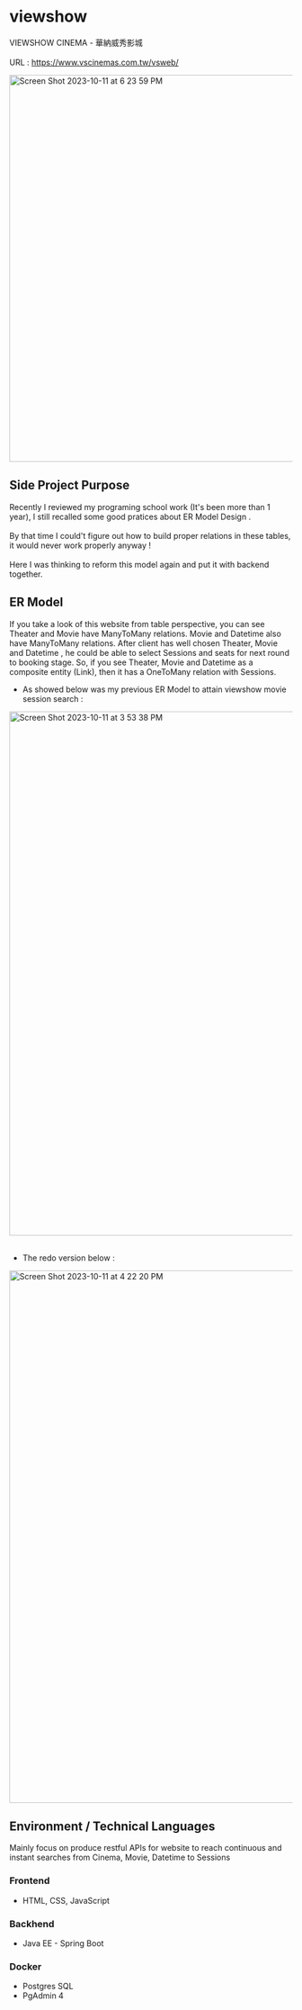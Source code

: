 # viewshow
VIEWSHOW CINEMA - 華納威秀影城<br></br>
URL : https://www.vscinemas.com.tw/vsweb/

<img width="688" alt="Screen Shot 2023-10-11 at 6 23 59 PM" src="https://github.com/chenchenghung/viewshow/assets/29514988/3f2f76f1-372b-4d50-ade2-906069333db5">


## Side Project Purpose
Recently I reviewed my programing school work (It's been more than 1 year), I still recalled some good pratices about ER Model Design . <br></br>
By that time I could't figure out how to build proper relations in these tables, it would never work properly anyway ! <br></br>
Here I was thinking to reform this model again and put it with backend together.   

## ER Model
If you take a look of this website from table perspective, you can see Theater and Movie have ManyToMany relations. Movie and Datetime also have ManyToMany relations. After client has well chosen
Theater, Movie and Datetime , he could be able to select Sessions and seats for next round to booking stage. So, if you see Theater, Movie and Datetime as a composite entity (Link), then it has a OneToMany relation with Sessions. 
* As showed below was my previous ER Model to attain viewshow movie session search :

<img width="932" alt="Screen Shot 2023-10-11 at 3 53 38 PM" src="https://github.com/chenchenghung/viewshow/assets/29514988/572c0b78-2dbb-4248-a422-8e5a3e0e3e3f">
<br></br>

* The redo version below :

<img width="947" alt="Screen Shot 2023-10-11 at 4 22 20 PM" src="https://github.com/chenchenghung/viewshow/assets/29514988/c21c4b71-e3c5-463f-a62d-2a7eac32e5e2">

## Environment / Technical Languages
Mainly focus on produce restful APIs for website to reach continuous and instant searches from Cinema, Movie, Datetime to Sessions 
### Frontend
* HTML, CSS, JavaScript
### Backhend
* Java EE - Spring Boot
### Docker
* Postgres SQL
* PgAdmin 4
